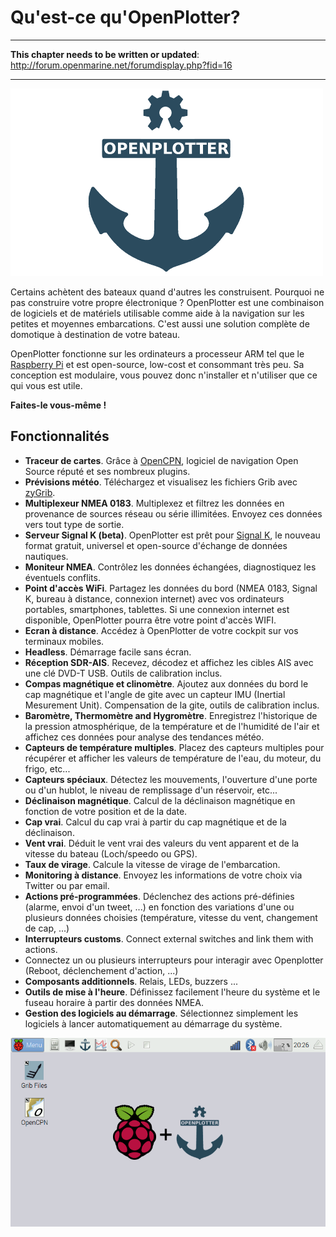 # Qu'est-ce qu'OpenPlotter?
---

**This chapter needs to be written or updated**: http://forum.openmarine.net/forumdisplay.php?fid=16

---

![OpenPlotter logo](../en/openplotter500x300.png)

Certains achètent des bateaux quand d'autres les construisent. Pourquoi ne pas construire votre propre électronique ?
OpenPlotter est une combinaison de logiciels et de matériels utilisable comme aide à la navigation sur les petites et moyennes embarcations. C'est aussi une solution complète de domotique à destination de votre bateau. 

OpenPlotter fonctionne sur les ordinateurs a processeur ARM tel que le [Raspberry Pi](https://www.raspberrypi.org/) et est open-source, low-cost et consommant très peu. Sa conception est modulaire, vous pouvez donc n'installer et n'utiliser que ce qui vous est utile. 

**Faites-le vous-même !**

## Fonctionnalités

* **Traceur de cartes**. Grâce à  [OpenCPN](http://opencpn.org), logiciel de navigation Open Source réputé et ses nombreux plugins.
* **Prévisions météo**. Téléchargez et visualisez les fichiers Grib avec [zyGrib](http://www.zygrib.org).
* **Multiplexeur NMEA 0183**. Multiplexez et filtrez les données en provenance de sources réseau ou série illimitées. Envoyez ces données vers tout type de sortie.
* **Serveur Signal K (beta)**. OpenPlotter est prêt pour [Signal K](http://signalk.org/), le nouveau format gratuit, universel et open-source d'échange de données nautiques.
* **Moniteur NMEA**. Contrôlez les données échangées, diagnostiquez les éventuels conflits.
* **Point d'accès WiFi**. Partagez les données du bord (NMEA 0183, Signal K, bureau à distance, connexion internet) avec vos ordinateurs portables, smartphones, tablettes. Si une connexion internet est disponible, OpenPlotter pourra être votre point d'accès WIFI.
* **Ecran à distance**. Accédez à OpenPlotter de votre cockpit sur vos terminaux mobiles.
* **Headless**. Démarrage facile sans écran.
* **Réception SDR-AIS**. Recevez, décodez et affichez les cibles AIS avec une clé DVD-T USB. Outils de calibration inclus.
* **Compas magnétique et clinomètre**.  Ajoutez aux données du bord le cap magnétique et l'angle de gite avec un capteur IMU (Inertial Mesurement Unit). Compensation de la gite, outils de calibration inclus.
* **Baromètre, Thermomètre and Hygromètre**. Enregistrez l'historique de la pression atmosphérique, de la température et de l'humidité de l'air et affichez ces données pour analyse des tendances météo.
* **Capteurs de température multiples**. Placez des capteurs multiples pour récupérer et afficher les valeurs de température de l'eau, du moteur, du frigo, etc...
* **Capteurs spéciaux**. Détectez les mouvements, l'ouverture d'une porte ou d'un hublot, le niveau de remplissage d'un réservoir, etc...
* **Déclinaison magnétique**. Calcul de la déclinaison magnétique en fonction de votre position et de la date.
* **Cap vrai**. Calcul du cap vrai à partir du cap magnétique et de la déclinaison.
* **Vent vrai**. Déduit le vent vrai des valeurs du vent apparent et de la vitesse du bateau (Loch/speedo ou GPS).
* **Taux de virage**. Calcule la vitesse de virage de l'embarcation.
* **Monitoring à distance**. Envoyez les informations de votre choix via Twitter ou par email.
* **Actions pré-programmées**. Déclenchez des actions pré-définies (alarme, envoi d'un tweet, ...) en fonction des variations d'une ou plusieurs données choisies (température, vitesse du vent, changement de cap, ...)
* **Interrupteurs customs**. Connect external switches and link them with actions.
* Connectez un ou plusieurs interrupteurs pour interagir avec Openplotter (Reboot, déclenchement d'action, ...)
* **Composants additionnels**. Relais, LEDs, buzzers ...
* **Outils de mise à l'heure**. Définissez facilement l'heure du système et le fuseau horaire à partir des données NMEA.
* **Gestion des logiciels au démarrage**. Sélectionnez simplement les logiciels à lancer automatiquement au démarrage du système.

![OpenPlotter desktop](../en/openplotter.png)